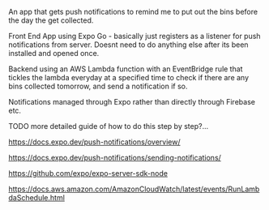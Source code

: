 An app that gets push notifications to remind me to put out the bins before the day the get collected.

Front End App using Expo Go - basically just registers as a listener for push notifications from server. Doesnt need to do anything else after its been installed and opened once.

Backend using an AWS Lambda function with an EventBridge rule that tickles the lambda everyday at a specified time to check if there are any bins collected tomorrow, and send a notification if so.

Notifications managed through Expo rather than directly through Firebase etc.

TODO more detailed guide of how to do this step by step?...

https://docs.expo.dev/push-notifications/overview/

https://docs.expo.dev/push-notifications/sending-notifications/

https://github.com/expo/expo-server-sdk-node

https://docs.aws.amazon.com/AmazonCloudWatch/latest/events/RunLambdaSchedule.html
